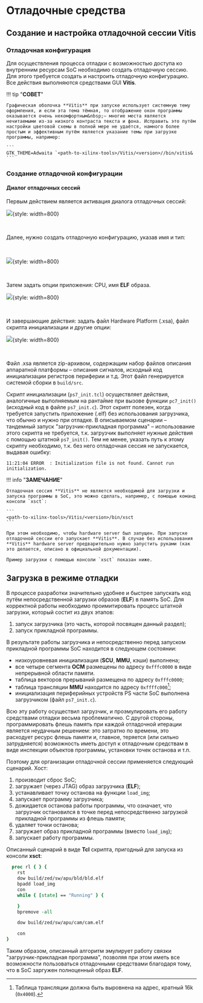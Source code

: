 # Отладочные средства

## Создание и настройка отладочной сессии Vitis

### Отладочная конфигурация

Для осуществления процесса отладки с возможностью доступа ко внутренним ресурсам SoC необходимо создать отладочную сессию. Для этого требуется создать и настроить отладочную конфигурацию. Все действия выполняются средствами GUI **Vitis**.

!!! tip "**СОВЕТ**"

    Графическая оболочка **Vitis** при запуске использует системную тему оформления, и если эта тема тёмная, то отображение окон программы оказывается очень некомфортным&nbsp;– многие места является нечитаемыми из-за низкого контраста текста и фона. Исправить это путём настройки цветовой схемы в полной мере не удаётся, намного более простым и эффективным путём является указание темы при загрузке программы, например:

    ```
    GTK_THEME=Adwaita `<path-to-xilinx-tools>/Vitis/<version>//bin/vitis&
    ```

### Создание отладочной конфигурации

#### Диалог отладочных сессий

Первым действием является активация диалога отладочных сессий:
<br>

![](img/debug/launch-debug-configuration-dialog.png){style: width=800}

<br>

Далее, нужно создать отладочную конфигурацию, указав имя и тип:

<br>

![](img/debug/create-debug-configuration.png){style: width=800}

<br>

Затем задать опции приложения: CPU, имя **ELF** образа.

![](img/debug/debug-configuration-application-tab.png){style: width=800}

<br>

И завершающие действия: задать файл Hardware Platform (.xsa), файл скрипта инициализации и другие опции:

![](img/debug/debug-configuration-target-setup-tab.png){style: width=800}

<br>

Файл .xsa является zip-архивом, содержащим набор файлов описания аппаратной платформы&nbsp;– описания сигналов, исходный код инициализации регистров периферии и т.д. Этот файл генерируется системой сборки в `build/src`.

Скрипт инициализации (`ps7_init.tcl`) осуществляет действия, аналогичные выполняемым на рантайме при вызове функции `pc7_init()` (исходный код в файле `ps7_init.c`). Этот скрипт полезен, когда требуется запустить приложение (.elf) без использования загрузчика, что обычно и нужно при отладке. В описываемом сценарии&nbsp;– тандемный запуск "загрузчик-прикладная программа"&nbsp;– использование этого скрипта не требуется, т.к. загрузчик выполняет нужные действия с помощью штатной `ps7_init()`. Тем не менее, указать путь к этому скрипту необходимо, т.к. без него отладочная сессия не запускается, выдавая ошибку:

```
11:21:04 ERROR  : Initialization file is not found. Cannot run initialization.
```

!!! info "**ЗАМЕЧАНИЕ**"

    Отладочная сессия **Vitis** не является необходимой для загрузки и запуска программы в SoC, это можно сделать, например, с помощью команд консоли `xsct`:

    ```
    <path-to-xilinx-tools>/Vitis/<version>/bin/xsct
    ```

    При этом необходимо, чтобы hardware server был запущен. При запуске отладочной сессии его запускает **Vitis**. В случае без использования **Vitis** hardware server предварительно нужно запустить руками (как это делается, описано в официальной документации).

    Пример загрузки с помощью консоли `xsct` показан ниже.

<a name="debug-load"></a>
## Загрузка в режиме отладки

В процессе разработки значительно удобнее и быстрее запускать код путём непосредственной загрузки образов (**ELF**) в память SoC. Для корректной работы необходимо проимитировать процесс штатной загрузки, который состит из двух этапов:

  1. запуск загрузчика (это часть, которой посвящен данный раздел);
  1. запуск прикладной программы.

В результате работы загрузчика и непосредственно перед запуском прикладной программы SoC находится в следующем состоянии:

  * низкоуровневая инициализация (**SCU**, **MMU**, кэши) выполнена;
  * все четыре сегмента **OCM** размещены по адресу `0xfffc0000` в виде непрерывной области памяти.
  * таблица векторов прерываний размещена по адресу `0xfffc0000`;
  * таблица трансляции **MMU** находится по адресу `0xffffc000`[^1];
  * инициализация периферийных устройств PS части SoC выполнена загрузчиком (файл `ps7_init.c`).

[^1]: Таблица трансляции должна быть выровнена на адрес, кратный 16k (`0x4000`).

Всю эту работу осуществил загрузчик, и проэмулировать его работу средствами отладки весьма проблематично. С другой стороны, программировать флешь память при каждой отладочной итерации является неудачным решением: это затратно по времени, это расходует ресурс флешь памяти и, главное, теряется (или сильно затрудняется) возможность иметь доступ к отладочным средствам в виде инспекции объектов программы, установки точек останова и т.п.

Поэтому для организации отладочной сессии применяется следующий сценарий. Хост:

  1. производит сброс SoC;
  1. загружает (через JTAG) образ загрузчика (**ELF**);
  1. устанавливает точку останова на функции `load_img`;
  1. запускает программу загрузчика;
  1. дожидается останова работы программы, что означает, что загрузчик остановился в точке перед непосредственно загрузкой прикладной программы из флешь памяти;
  1. удаляет точки останова;
  1. загружает образ прикладной программы (вместо `load_img`);
  1. запускает работу программы.

  Описанный сценарий в виде **Tcl** скрипта, пригодный для запуска из консоли **xsct**:

```tcl
  proc rl { } {
    rst
    dow build/zed/sw/apu/bld/bld.elf
    bpadd load_img
    con
    while { [state] == "Running" } {

    }
    bpremove -all

    dow build/zed/sw/apu/cam/cam.elf

    con
}
```

Таким образом, описанный алгоритм эмулирует работу связки "загрузчик-прикладная программа", позволяя при этом иметь все возможности пользоваться отладочными средствами благодаря тому, что в SoC заргужен полноценный образ **ELF**.
